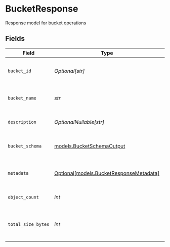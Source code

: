 # BucketResponse

Response model for bucket operations


## Fields

| Field                                                                          | Type                                                                           | Required                                                                       | Description                                                                    |
| ------------------------------------------------------------------------------ | ------------------------------------------------------------------------------ | ------------------------------------------------------------------------------ | ------------------------------------------------------------------------------ |
| `bucket_id`                                                                    | *Optional[str]*                                                                | :heavy_minus_sign:                                                             | Unique identifier for the bucket                                               |
| `bucket_name`                                                                  | *str*                                                                          | :heavy_check_mark:                                                             | Human-readable name for the bucket                                             |
| `description`                                                                  | *OptionalNullable[str]*                                                        | :heavy_minus_sign:                                                             | Description of the bucket                                                      |
| `bucket_schema`                                                                | [models.BucketSchemaOutput](../models/bucketschemaoutput.md)                   | :heavy_check_mark:                                                             | Schema definition for bucket objects                                           |
| `metadata`                                                                     | [Optional[models.BucketResponseMetadata]](../models/bucketresponsemetadata.md) | :heavy_minus_sign:                                                             | Additional metadata for the bucket                                             |
| `object_count`                                                                 | *int*                                                                          | :heavy_check_mark:                                                             | Number of objects in the bucket                                                |
| `total_size_bytes`                                                             | *int*                                                                          | :heavy_check_mark:                                                             | Total size of all objects in the bucket in bytes                               |